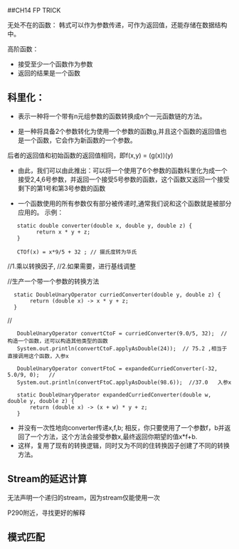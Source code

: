 
##CH14 FP TRICK

无处不在的函数：
韩式可以作为参数传递，可作为返回值，还能存储在数据结构中。

高阶函数：
- 接受至少一个函数作为参数
- 返回的结果是一个函数


## 科里化：  
- 表示一种将一个带有n元组参数的函数转换成n个一元函数链的方法。

- 是一种将具备2个参数转化为使用一个参数的函数g,并且这个函数的返回值也是一个函数，它会作为新函数的一个参数。  

后者的返回值和初始函数的返回值相同，即f(x,y) = (g(x))(y)  

- 由此，我们可以由此推出：可以将一个使用了6个参数的函数科里化为成一个接受2,4,6号参数，并返回一个接受5号参数的函数，这个函数又返回一个接受剩下的第1号和第3号参数的函数

- 一个函数使用的所有参数仅有部分被传递时,通常我们说和这个函数就是被部分应用的。
示例：

```` 
   static double converter(double x, double y, double z) {
         return x * y + z;
   }
   
   CTOf(x) = x*9/5 + 32 ; // 摄氏度转为华氏
```` 
   //1.乘以转换因子,
   //2.如果需要，进行基线调整
   
   //生产一个带一个参数的转换方法
 ```` 
   static DoubleUnaryOperator curriedConverter(double y, double z) {
        return (double x) -> x * y + z;
   }
 ```` 
   // 
```` 
   DoubleUnaryOperator convertCtoF = curriedConverter(9.0/5, 32);  // 构造一个函数，还可以构造其他类型的函数
   System.out.println(convertCtoF.applyAsDouble(24));  // 75.2 ,相当于直接调用这个函数，入参x
   
   DoubleUnaryOperator convertFtoC = expandedCurriedConverter(-32, 5.0/9, 0);   // 
   System.out.println(convertFtoC.applyAsDouble(98.6));  //37.0   入参x 
  
   static DoubleUnaryOperator expandedCurriedConverter(double w, double y, double z) {
       return (double x) -> (x + w) * y + z;
   }
````
- 并没有一次性地向converter传递x,f,b; 相反，你只要使用了一个参数f，b并返回了一个方法，这个方法会接受参数x,最终返回你期望的值x*f+b.
- 这样，复用了现有的转换逻辑，同时又为不同的住转换因子创建了不同的转换方法。


## Stream的延迟计算
 无法声明一个递归的stream，因为stream仅能使用一次
 
 
 P290附近，寻找更好的解释
 
## 模式匹配


